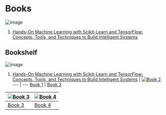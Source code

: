 # Books
![image](https://github.com/pranavbelhekar01/Machine-Learning-Resources/assets/85128700/ae6dd6bf-2331-482e-a4e6-439d658a52e0)
1. [Hands-On Machine Learning with Scikit-Learn and TensorFlow: Concepts, Tools, and Techniques to Build Intelligent Systems](https://www.amazon.co.uk/Hands-Machine-Learning-Scikit-Learn-TensorFlow/dp/1098125975/ref=sr_1_1?crid=KTXT9MMOAVSL&dib=eyJ2IjoiMSJ9.-oGenPiuihp4Z5xbX4_zvwR4qpDguksfZl9f0_alLJ4Vv84_0VgJhrOQlujtZ97p4A6iiaBC4WNIPs2uxeRsIQ.0xBVlJ12DVgtTcCwqzydmrW93SgVrx6dRQowesENaOk&dib_tag=se&keywords=Hands-On+Machine+Learning+with+Scikit-Learn+and+TensorFlow%3A+Concepts%2C+Tools%2C+and+Techniques+to+Build+Intelligent+Systems&qid=1705154310&sprefix=hands-on+machine+learning+with+scikit-learn+and+tensorflow+concepts+tools+and+techniques+to+build+intelligent+systems%2Caps%2C193&sr=8-1)


## Bookshelf

![image](https://github.com/pranavbelhekar01/Machine-Learning-Resources/assets/85128700/ae6dd6bf-2331-482e-a4e6-439d658a52e0)
1. [Hands-On Machine Learning with Scikit-Learn and TensorFlow: Concepts, Tools, and Techniques to Build Intelligent Systems](https://www.amazon.co.uk/Hands-Machine-Learning-Scikit-Learn-TensorFlow/dp/1098125975/ref=sr_1_1?crid=KTXT9MMOAVSL&dib=eyJ2IjoiMSJ9.-oGenPiuihp4Z5xbX4_zvwR4qpDguksfZl9f0_alLJ4Vv84_0VgJhrOQlujtZ97p4A6iiaBC4WNIPs2uxeRsIQ.0xBVlJ12DVgtTcCwqzydmrW93SgVrx6dRQowesENaOk&dib_tag=se&keywords=Hands-On+Machine+Learning+with+Scikit-Learn+and+TensorFlow%3A+Concepts%2C+Tools%2C+and+Techniques+to+Build+Intelligent+Systems&qid=1705154310&sprefix=hands-on+machine+learning+with+scikit-learn+and+tensorflow+concepts+tools+and+techniques+to+build+intelligent+systems%2Caps%2C193&sr=8-1)  | [![Book 2](https://placekitten.com/200/300)](https://example.com/book2)
--- | ---
[Book 1](https://example.com/book1) | [Book 2](https://example.com/book2)

[![Book 3](https://placekitten.com/200/300)](https://example.com/book3) | [![Book 4](https://placekitten.com/200/300)](https://example.com/book4)
--- | ---
[Book 3](https://example.com/book3) | [Book 4](https://example.com/book4)
